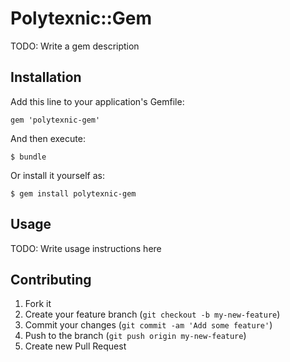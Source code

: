 # Polytexnic::Gem

TODO: Write a gem description

## Installation

Add this line to your application's Gemfile:

    gem 'polytexnic-gem'

And then execute:

    $ bundle

Or install it yourself as:

    $ gem install polytexnic-gem

## Usage

TODO: Write usage instructions here

## Contributing

1. Fork it
2. Create your feature branch (`git checkout -b my-new-feature`)
3. Commit your changes (`git commit -am 'Add some feature'`)
4. Push to the branch (`git push origin my-new-feature`)
5. Create new Pull Request
